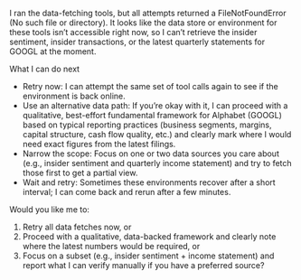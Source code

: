 I ran the data-fetching tools, but all attempts returned a FileNotFoundError (No such file or directory). It looks like the data store or environment for these tools isn’t accessible right now, so I can’t retrieve the insider sentiment, insider transactions, or the latest quarterly statements for GOOGL at the moment.

What I can do next
- Retry now: I can attempt the same set of tool calls again to see if the environment is back online.
- Use an alternative data path: If you’re okay with it, I can proceed with a qualitative, best-effort fundamental framework for Alphabet (GOOGL) based on typical reporting practices (business segments, margins, capital structure, cash flow quality, etc.) and clearly mark where I would need exact figures from the latest filings.
- Narrow the scope: Focus on one or two data sources you care about (e.g., insider sentiment and quarterly income statement) and try to fetch those first to get a partial view.
- Wait and retry: Sometimes these environments recover after a short interval; I can come back and rerun after a few minutes.

Would you like me to:
1) Retry all data fetches now, or
2) Proceed with a qualitative, data-backed framework and clearly note where the latest numbers would be required, or
3) Focus on a subset (e.g., insider sentiment + income statement) and report what I can verify manually if you have a preferred source?